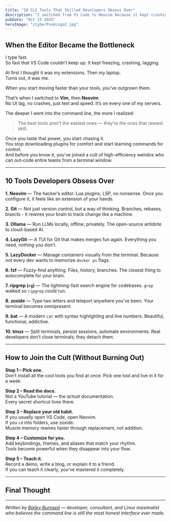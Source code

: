 ```yaml
---
title: "10 CLI Tools That Skilled Developers Obsess Over"
description: "I switched from VS Code to Neovim because it kept crashing. Here’s what I learned about tools that scale with your skill."
pubDate: "Oct 15 2025"
heroImage: "/CyberPunkLogo2.jpg"
---
```


## When the Editor Became the Bottleneck

I type fast.  
So fast that VS Code couldn’t keep up. It kept freezing, crashing, lagging.  

At first I thought it was my extensions. Then my laptop.  
Turns out, it was me.  

When you start moving faster than your tools, you’ve outgrown them.  

That’s when I switched to **Vim**, then **Neovim**.  
No UI lag, no crashes, just text and speed. It’s on every one of my servers.  

The deeper I went into the command line, the more I realized:  
> The best tools aren’t the easiest ones — they’re the ones that reward skill.

Once you taste that power, you start chasing it.  
You stop downloading plugins for comfort and start learning commands for control.  
And before you know it, you’ve joined a cult of high-efficiency weirdos who can out-code entire teams from a terminal window.

---

## 10 Tools Developers Obsess Over

**1. Neovim** — The hacker’s editor. Lua plugins, LSP, no nonsense. Once you configure it, it feels like an extension of your hands.  

**2. Git** — Not just version control, but a way of thinking. Branches, rebases, bisects - it rewires your brain to track change like a machine.  

**3. Ollama** — Run LLMs locally, offline, privately. The open-source antidote to cloud-based AI.  

**4. LazyGit** — A TUI for Git that makes merges fun again. Everything you need, nothing you don’t.  

**5. LazyDocker** — Manage containers visually from the terminal. Because not every dev wants to memorize `docker ps` flags.  

**6. fzf** — Fuzzy-find anything. Files, history, branches. The closest thing to autocomplete for your brain.  

**7. ripgrep (`rg`)** — The lightning-fast search engine for codebases. `grep` walked so `ripgrep` could run.  

**8. zoxide** — Type two letters and teleport anywhere you’ve been. Your terminal becomes omnipresent.  

**9. bat** — A modern `cat` with syntax highlighting and line numbers. Beautiful, functional, addictive.  

**10. tmux** — Split terminals, persist sessions, automate environments. Real developers don’t close terminals; they detach them.

---

## How to Join the Cult (Without Burning Out)

**Step 1 – Pick one.**  
Don’t install all the cool tools you find at once. Pick one tool and live in it for a week.

**Step 2 – Read the docs.**  
Not a YouTube tutorial — the *actual* documentation.  
Every secret shortcut lives there.

**Step 3 – Replace your old habit.**  
If you usually open VS Code, open Neovim.  
If you `cd` into folders, use zoxide.  
Muscle memory rewires faster through replacement, not addition.

**Step 4 – Customize for you.**  
Add keybindings, themes, and aliases that match your rhythm.  
Tools become powerful when they disappear into your flow.

**Step 5 – Teach it.**  
Record a demo, write a blog, or explain it to a friend.  
If you can teach it clearly, you’ve mastered it completely.

---

## Final Thought


---

*Written by [Bailey Burnsed](https://baileyburnsed.dev) — developer, consultant, and Linux maximalist who believes the command line is still the most honest interface ever made.*

